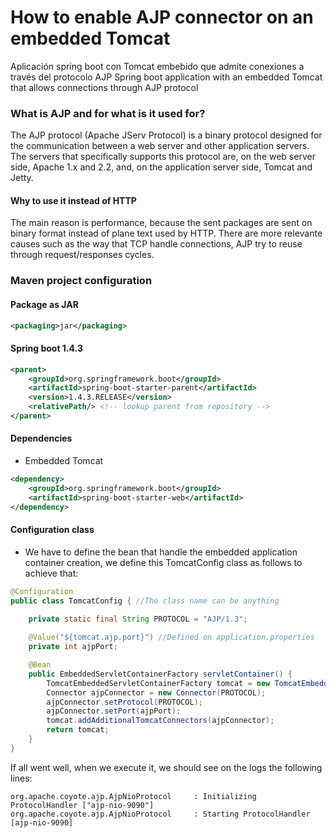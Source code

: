 # How to enable AJP connector on an embedded Tomcat
Aplicación spring boot con Tomcat embebido que admite conexiones a través del protocolo AJP
Spring boot application with an embedded Tomcat that allows connections through AJP protocol

### What is AJP and for what is it used for? ###

The AJP protocol (Apache JServ Protocol) is a binary protocol designed for the communication between a web server and
other application servers. The servers that specifically supports this protocol are, on the web server side, Apache 1.x
and 2.2, and, on the application server side, Tomcat and Jetty.

#### Why to use it instead of HTTP ####

The main reason is performance, because the sent packages are sent on binary format instead of plane text used by HTTP.
There are more relevante causes such as the way that TCP handle connections, AJP try to reuse through request/responses 
cycles.

### Maven project configuration ###

#### Package as JAR ####

```xml
<packaging>jar</packaging>
```

#### Spring boot 1.4.3 ####

```xml
<parent>
    <groupId>org.springframework.boot</groupId>
    <artifactId>spring-boot-starter-parent</artifactId>
    <version>1.4.3.RELEASE</version>
    <relativePath/> <!-- lookup parent from repository -->
</parent>
```

#### Dependencies ####

* Embedded Tomcat

```xml
<dependency>
    <groupId>org.springframework.boot</groupId>
    <artifactId>spring-boot-starter-web</artifactId>
</dependency>
```

#### Configuration class ####

* We have to define the bean that handle the embedded application container creation, we define this TomcatConfig class
as follows to achieve that:

```java
@Configuration
public class TomcatConfig { //The class name can be anything
    
    private static final String PROTOCOL = "AJP/1.3";

    @Value("${tomcat.ajp.port}") //Defined on application.properties
    private int ajpPort;

    @Bean
    public EmbeddedServletContainerFactory servletContainer() {
        TomcatEmbeddedServletContainerFactory tomcat = new TomcatEmbeddedServletContainerFactory();
        Connector ajpConnector = new Connector(PROTOCOL);
        ajpConnector.setProtocol(PROTOCOL);
        ajpConnector.setPort(ajpPort);
        tomcat.addAdditionalTomcatConnectors(ajpConnector);
        return tomcat;
    }
}
```

If all went well, when we execute it, we should see on the logs the following lines:
```
org.apache.coyote.ajp.AjpNioProtocol     : Initializing ProtocolHandler ["ajp-nio-9090"]
org.apache.coyote.ajp.AjpNioProtocol     : Starting ProtocolHandler [ajp-nio-9090]
```

